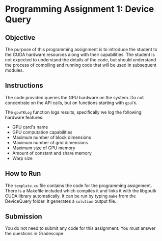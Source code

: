 
# Programming Assignment 1: Device Query

## Objective

The purpose of this programming assignment is to introduce the student to the CUDA hardware resources along with their capabilities. The student is not expected to understand the details of the code, but should understand the process of compiling and running code that will be used in subsequent modules.

## Instructions

The code provided queries the GPU hardware on the system. Do not concentrate on the API calls, but on functions starting with `gpuTK`.

The `gpuTKLog` function logs results, specifically we log the following hardware features:

- GPU card's name
- GPU computation capabilities
- Maximum number of block dimensions
- Maximum number of grid dimensions
- Maximum size of GPU memory
- Amount of constant and share memory
- Warp size

## How to Run

The `template.cu` file contains the code for the programming assignment. There is a Makefile included which compiles it and links it with the libgputk CUDA library automatically. It can be run by typing `make` from the DeviceQuery folder. It generates a `solution` output file.

## Submission

You do not need to submit any code for this assignment. You must answer the questions in Gradescope.
